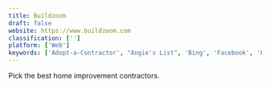 ```yaml
---
title: Buildzoom
draft: false 
website: https://www.buildzoom.com
classification: ['']
platform: ['Web']
keywords: ['Adopt-a-Contractor', "Angie's List", 'Bing', 'Facebook', 'Flamp', 'Foursquare', 'Groupon', 'HomeAdvisor', 'Painless1099', 'Payable', 'Service', 'Thumbtack', 'Tookan', 'VMS Contractor Management', 'WhosOnLocation', 'Wonolo']
---
```

Pick the best home improvement contractors.